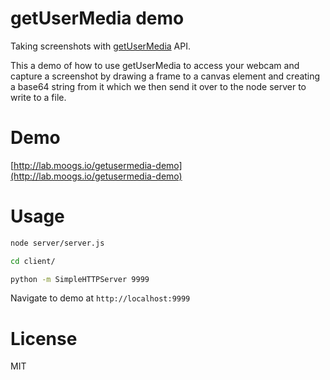 # getUserMedia demo

Taking screenshots with [getUserMedia](https://developer.mozilla.org/en-US/docs/NavigatorUserMedia.getUserMedia) API.

This a demo of how to use getUserMedia to access your webcam and capture a screenshot by drawing a frame to a canvas element and creating a base64 string from it which we then send it over to the node server to write to a file.

# Demo

[http://lab.moogs.io/getusermedia-demo](http://lab.moogs.io/getusermedia-demo)

# Usage

```bash
node server/server.js
```

```bash
cd client/

python -m SimpleHTTPServer 9999
```

Navigate to demo at `http://localhost:9999`

# License

MIT
